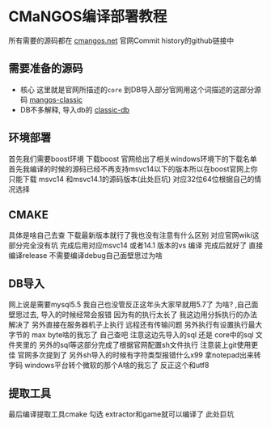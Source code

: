 # CMaNGOS编译部署教程

所有需要的源码都在 [cmangos.net](https://cmangos.net/) 官网Commit history的github链接中

## 需要准备的源码

* 核心 这里就是官网所描述的`core` 到DB导入部分官网用这个词描述的这部分源码 [mangos-classic](https://github.com/cmangos/mangos-classic)
* DB不多解释, 导入db的 [classic-db](https://github.com/cmangos/classic-db)

## 环境部署

首先我们需要boost环境 下载boost 
官网给出了相关windows环境下的下载名单 首先我编译的时候的源码已经不再支持msvc14以下的版本所以在boost官网上你只能下载 msvc14 和msvc14.1的源码版本(此处巨坑) 对应32位64位根据自己的情况选择

## CMAKE

具体是啥自己去查
下载最新版本就行了我也没有注意有什么区别
对应官网wiki这部分完全没有坑 完成后用对应msvc14 或者14.1 版本的vs 编译 完成后就好了 直接编译release 不需要编译debug自己面壁思过为啥

## DB导入

网上说是需要mysql5.5 我自己也没管反正这年头大家早就用5.7了 为啥? ,自己面壁思过去, 导入的时候经常会报错 因为有的执行太长了 我这边用分拆执行的办法解决了 另外直接在服务器机子上执行 远程还有传输问题 另外执行有设置执行最大字节的 max byte啥的我忘了 自己查吧 注意这边先导入的sql 还是 core中的sql 文件夹里的 另外的sql等这部分完成了根据官网配置sh文件执行 注意装上git使用更佳 官网多次提到了 另外sh导入的时候有字符类型报错什么x99 拿notepad出来转字码 windows平台转个微软的那个A啥的我忘了 反正这个和utf8

## 提取工具

最后编译提取工具cmake 勾选 extractor和game就可以编译了 此处巨坑
